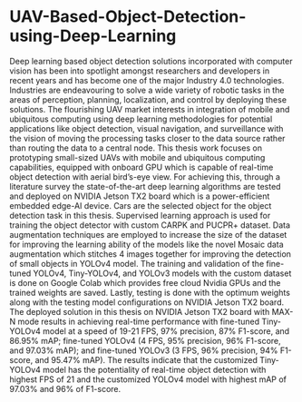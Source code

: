 # UAV-Based-Object-Detection-using-Deep-Learning
Deep learning based object detection solutions incorporated with computer vision has been into spotlight amongst researchers and developers in recent years and has become one of the major Industry 4.0 technologies. Industries are endeavouring to solve a wide variety of robotic tasks in the areas of perception, planning, localization, and control by deploying these solutions. The flourishing UAV market interests in integration of mobile and ubiquitous computing using deep learning methodologies for potential applications like object detection, visual navigation, and surveillance with the vision of moving the processing tasks closer to the data source rather than routing the data to a central node.
This thesis work focuses on prototyping small-sized UAVs with mobile and ubiquitous computing capabilities, equipped with onboard GPU which is capable of real-time object detection with aerial bird’s-eye view. For achieving this, through a literature survey the state-of-the-art deep learning algorithms are tested and deployed on NVIDIA Jetson TX2 board which is a power-efficient embedded edge-AI device. Cars are the selected object for the object detection task in this thesis. Supervised learning approach is used for training the object detector with custom CARPK and PUCPR+ dataset. Data augmentation techniques are employed to increase the size of the dataset for improving the learning ability of the models like the novel Mosaic data augmentation which stitches 4 images together for improving the detection of small objects in YOLOv4 model. The training and validation of the fine-tuned YOLOv4, Tiny-YOLOv4, and YOLOv3 models with the custom dataset is done on Google Colab which provides free cloud Nvidia GPUs and the trained weights are saved. Lastly, testing is done with the optimum weights along with the testing model configurations on NVIDIA Jetson TX2 board.
The deployed solution in this thesis on NVIDIA Jetson TX2 board with MAX-N mode results in achieving real-time performance with fine-tuned Tiny-YOLOv4 model at a speed of 19-21 FPS, 97% precision, 87% F1-score, and 86.95% mAP; fine-tuned YOLOv4 (4 FPS, 95% precision, 96% F1-score, and 97.03% mAP); and fine-tuned YOLOv3 (3 FPS, 96% precision, 94% F1-score, and 95.47% mAP).
The results indicate that the customized Tiny-YOLOv4 model has the potentiality of real-time object detection with highest FPS of 21 and the customized YOLOv4 model with highest mAP of 97.03% and 96% of F1-score.
